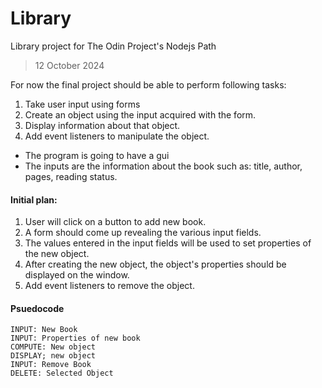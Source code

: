 # Library
Library project for The Odin Project's Nodejs Path

> 12 October 2024

For now the final project should be able to perform following tasks:

1. Take user input using forms
2. Create an object using the input acquired with the form.
3. Display information about that object.
4. Add event listeners to manipulate the object.

- The program is going to have a gui
- The inputs are the information about the book such as: title, author, pages, reading status.

#### Initial plan: 

1. User will click on a button to add new book.
2. A form should come up revealing the various input fields.
3. The values entered in the input fields will be used to set properties of the new object.
4. After creating the new object, the object's properties should be displayed on the window.
5. Add event listeners to remove the object.

#### Psuedocode

```
INPUT: New Book
INPUT: Properties of new book
COMPUTE: New object
DISPLAY; new object
INPUT: Remove Book
DELETE: Selected Object
```

